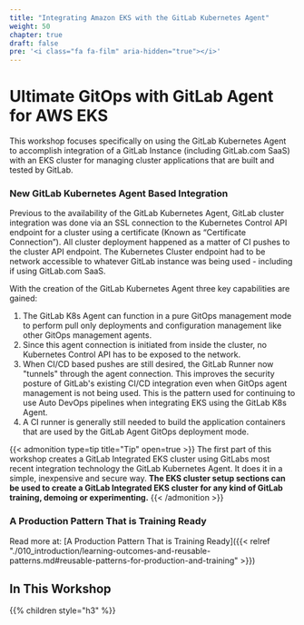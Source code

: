 ```yaml
---
title: "Integrating Amazon EKS with the GitLab Kubernetes Agent"
weight: 50
chapter: true
draft: false
pre: '<i class="fa fa-film" aria-hidden="true"></i>'
---
```



# Ultimate GitOps with GitLab Agent for AWS EKS

This workshop focuses specifically on using the GitLab Kubernetes Agent to accomplish integration of a GitLab Instance (including GitLab.com SaaS) with an EKS cluster for managing cluster applications that are built and tested by GitLab. 

### New GitLab Kubernetes Agent Based Integration

Previous to the availability of the GitLab Kubernetes Agent, GitLab cluster integration was done via an SSL connection to the Kubernetes Control API endpoint for a cluster using a certificate (Known as “Certificate Connection”). All cluster deployment happened as a matter of CI pushes to the cluster API endpoint. The Kubernetes Cluster endpoint had to be network accessible to whatever GitLab instance was being used - including if using GitLab.com SaaS.

With the creation of the GitLab Kubernetes Agent three key capabilities are gained:

1. The GitLab K8s Agent can function in a pure GitOps management mode to perform pull only deployments and configuration management like other GitOps management agents. 
2. Since this agent connection is initiated from inside the cluster, no Kubernetes Control API has to be exposed to the network.
3. When CI/CD based pushes are still desired, the GitLab Runner now "tunnels" through the agent connection. This improves the security posture of GitLab's existing CI/CD integration even when GitOps agent management is not being used. This is the pattern used for continuing to use Auto DevOps pipelines when integrating EKS using the GitLab K8s Agent.
4. A CI runner is generally still needed to build the application containers that are used by the GitLab Agent GitOps deployment mode.

{{< admonition type=tip title="Tip" open=true >}}
The first part of this workshop creates a GitLab Integrated EKS cluster using GitLabs most recent integration technology the GitLab Kubernetes Agent. It does it in a simple, inexpensive and secure way. **The EKS cluster setup sections can be used to create a GitLab Integrated EKS cluster for any kind of GitLab training, demoing or experimenting.**
{{< /admonition >}}

### A Production Pattern That is Training Ready

Read more at: [A Production Pattern That is Training Ready]({{< relref "./010_introduction/learning-outcomes-and-reusable-patterns.md#reusable-patterns-for-production-and-training" >}})

## In This Workshop
{{% children style="h3" %}}